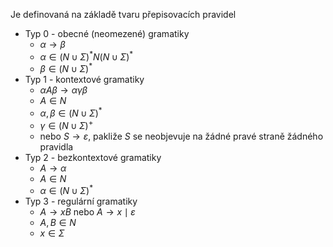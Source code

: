 Je definovaná na základě tvaru přepisovacích pravidel
- Typ 0 - obecné (neomezené) gramatiky
	- $\alpha \rightarrow \beta$
	- $\alpha \in (N \cup \Sigma)^*N(N \cup \Sigma)^*$
	- $\beta \in (N \cup \Sigma)^*$
- Typ 1 - kontextové gramatiky
	- $\alpha A \beta \rightarrow \alpha \gamma \beta$
	- $A \in N$
	- $\alpha,\beta \in (N \cup \Sigma)^*$
	- $\gamma \in (N \cup \Sigma)^+$
	- nebo $S \rightarrow \varepsilon$, pakliže $S$ se neobjevuje na žádné pravé straně žádného pravidla
- Typ 2 - bezkontextové gramatiky
	- $A \rightarrow \alpha$
	- $A \in N$
	- $\alpha \in (N \cup \Sigma)^*$
- Typ 3 - regulární gramatiky
	- $A \rightarrow xB$ nebo $A \rightarrow x \mid \varepsilon$
	- $A,B \in N$
	- $x \in \Sigma$